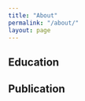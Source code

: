 ```yaml
---
title: "About"
permalink: "/about/"
layout: page
---
```


## Education


## Publication 


<!-- Just fork this [repository](https://github.com/niklasbuschmann/contrast) to `your_username.github.io` and adjust the `_config.yml` to use with [Github Pages](https://pages.github.com/) and your page is done.

## Features

 - dark mode
 - [KaTeX](https://katex.org) included
 - no external ressources
 - optional sidebar
 - archive page
 - syntax highlighting
 - supports comments via [disqus](https://disqus.com/) or [isso](http://posativ.org/isso/)

## Installation

To run locally [install Ruby](https://www.ruby-lang.org/en/documentation/installation/) and then run:

```
git clone https://github.com/niklasbuschmann/contrast.git
cd contrast
gem install bundler jekyll jekyll-feed
bundle exec jekyll serve
```

## Config

Your `_config.yml` could for example look like this:

```yaml
title: "Blog Title"
author: "Blog Author"
description: "My blog"
permalink: /:title/
lang: "en"
excerpt_separator: "\n\n\n"
date_format: "%B %d, %Y"

# Layout

show_excerpts: true             # show article excerpts instead of archive list on the home page
show_frame: true                # display a grey frame on large screens
show_sidebar: false             # show a sidebar instead of the usual header
show_minimal: false             # remove all clutter

# Menu                          # for available icons see https://fontawesome.com/v5/icons/

navigation:                     # accepts {file, title, url, icon, sidebaricon}
  - {file: "archive.html", sidebaricon: home}
  - {file: "README.md", sidebaricon: address-card}

external:                       # accepts {file, title, url, icon, sidebaricon}
  - {title: Mail, icon: envelope, url: "mailto:author@example.com"}
  - {title: Github, icon: github, url: "https://github.com/"}
  - {title: Subscribe, icon: rss, url: "/feed.xml"}

comments:
#  disqus_shortname: ""         # see https://disqus.com
#  isso_domain: ""              # see https://isso-comments.de

plugins:
 - jekyll-feed
``` -->

<!-- ## Math

Contrast comes preinstalled with a leightweight alternative to MathJax called [KaTeX](https://katex.org/). To display equations in a post simply set `mathjax: true` in the article's front matter. [Jektex](https://github.com/yagarea/jektex) can be used to pre-render math on the server side.

## License

[public domain](http://unlicense.org/)

## Screenshots

![screenshot](https://github.com/user-attachments/assets/8f0ef4bc-f079-495e-8c31-5867b8ccd25c)

![screenshot](https://github.com/user-attachments/assets/e5e6d189-3251-41f4-baba-ff42be65f666)

![screenshot](https://github.com/user-attachments/assets/d31879ae-7113-42be-b580-1e96a2aedd29)

![screenshot](https://github.com/user-attachments/assets/d524ce47-8d8c-473e-afc6-79b34fae63e8) -->
